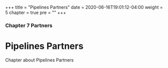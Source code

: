 +++
title = "Pipelines Partners"
date = 2020-06-16T19:01:12-04:00
weight = 5
chapter = true
pre = "<b></b>"
+++

### Chapter 7 Partners

# Pipelines Partners

Chapter about Pipelines Partners